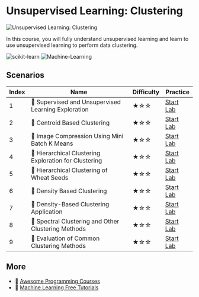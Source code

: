 # Unsupervised Learning: Clustering

![Unsupervised Learning: Clustering](https://cover-creator.labex.io/unsupervised-learning-clustering.png)

In this course, you will fully understand unsupervised learning and learn to use unsupervised learning to perform data clustering.

![scikit-learn](https://img.shields.io/badge/scikit-learn-whitesmoke?style=for-the-badge&logo=scikit-learn)
![Machine-Learning](https://img.shields.io/badge/Machine-Learning-whitesmoke?style=for-the-badge&logo=machine-learning)


## Scenarios

|   Index | Name                                                 | Difficulty   | Practice                                                            |
|---------|------------------------------------------------------|--------------|---------------------------------------------------------------------|
|       1 | 📖 Supervised and Unsupervised Learning Exploration   | ★☆☆          | <a target='_blank' href='https://labex.io/labs/20815'>Start Lab</a> |
|       2 | 📖 Centroid Based Clustering                          | ★☆☆          | <a target='_blank' href='https://labex.io/labs/20754'>Start Lab</a> |
|       3 | 📖 Image Compression Using Mini Batch K Means         | ★☆☆          | <a target='_blank' href='https://labex.io/labs/20783'>Start Lab</a> |
|       4 | 📖 Hierarchical Clustering Exploration for Clustering | ★☆☆          | <a target='_blank' href='https://labex.io/labs/20782'>Start Lab</a> |
|       5 | 📖 Hierarchical Clustering of Wheat Seeds             | ★☆☆          | <a target='_blank' href='https://labex.io/labs/20779'>Start Lab</a> |
|       6 | 📖 Density Based Clustering                           | ★☆☆          | <a target='_blank' href='https://labex.io/labs/20770'>Start Lab</a> |
|       7 | 📖 Density-Based Clustering Application               | ★☆☆          | <a target='_blank' href='https://labex.io/labs/20820'>Start Lab</a> |
|       8 | 📖 Spectral Clustering and Other Clustering Methods   | ★☆☆          | <a target='_blank' href='https://labex.io/labs/20811'>Start Lab</a> |
|       9 | 📖 Evaluation of Common Clustering Methods            | ★☆☆          | <a target='_blank' href='https://labex.io/labs/20774'>Start Lab</a> |

## More

- 🔗 [Awesome Programming Courses](https://github.com/labex-labs/awesome-programming-courses)
- 🔗 [Machine Learning Free Tutorials](https://github.com/labex-labs/ml-free-tutorials)

